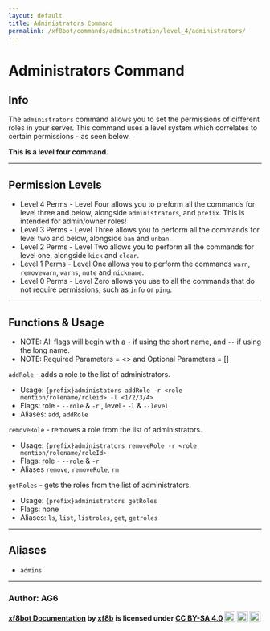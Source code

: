 ```yaml
---
layout: default
title: Administrators Command
permalink: /xf8bot/commands/administration/level_4/administrators/
---
```


# Administrators Command

## Info

The `administrators` command allows you to set the permissions of different roles in your server. 
This command uses a level system which correlates to certain permissions - as seen below.

**This is a level four command.**

---

## Permission Levels

* Level 4 Perms - Level Four allows you to preform all the commands for level three and below,
  alongside `administrators`, and `prefix`. 
  This is intended for admin/owner roles!
* Level 3 Perms - Level Three allows you to perform all the commands for level two and below, 
  alongside `ban` and `unban`.
* Level 2 Perms - Level Two allows you to perform all the commands for level one, alongside `kick` and `clear`.
* Level 1 Perms - Level One allows you to perform the commands `warn`, `removewarn`, `warns`, `mute` and `nickname`.
* Level 0 Perms - Level Zero allows you use to all the commands that do not require permissions, 
  such as `info` or `ping`.

---

## Functions & Usage

* NOTE: All flags will begin with a `-` if using the short name, and `--` if using the long name.
* NOTE: Required Parameters = <> and Optional Parameters = []

`addRole` - adds a role to the list of administrators.

* Usage: `{prefix}administators addRole -r <role mention/rolename/roleid> -l <1/2/3/4>`
* Flags: role - `--role` & `-r` , level - `-l` & `--level`
* Aliases: `add`, `addRole`

`removeRole` - removes a role from the list of administrators.

* Usage: `{prefix}administrators removeRole -r <role mention/rolename/roleId>`
* Flags: role - `--role` & `-r`
* Aliases `remove`, `removeRole`, `rm`

`getRoles` - gets the roles from the list of administrators.

* Usage: `{prefix}administrators getRoles`
* Flags: none
* Aliases: `ls`, `list`, `listroles`, `get`, `getroles`

---

## Aliases

* `admins`

---

### **Author: AG6**

<b> <a rel="cc:attributionURL" property="dct:title" href="https://xf8b.github.io/documentation/xf8bot/">xf8bot Documentation</a> by <a rel="cc:attributionURL dct:creator" property="cc:attributionName" href="https://github.com/xf8b/">xf8b</a> is licensed under <a rel="license" href="https://creativecommons.org/licenses/by-sa/4.0">CC BY-SA 4.0<img style="height:22px!important;margin-left:3px;vertical-align:text-bottom;" src="https://mirrors.creativecommons.org/presskit/icons/cc.svg?ref=chooser-v1" /><img style="height:22px!important;margin-left:3px;vertical-align:text-bottom;" src="https://mirrors.creativecommons.org/presskit/icons/by.svg?ref=chooser-v1" /><img style="height:22px!important;margin-left:3px;vertical-align:text-bottom;" src="https://mirrors.creativecommons.org/presskit/icons/sa.svg?ref=chooser-v1" /></a> </b> 